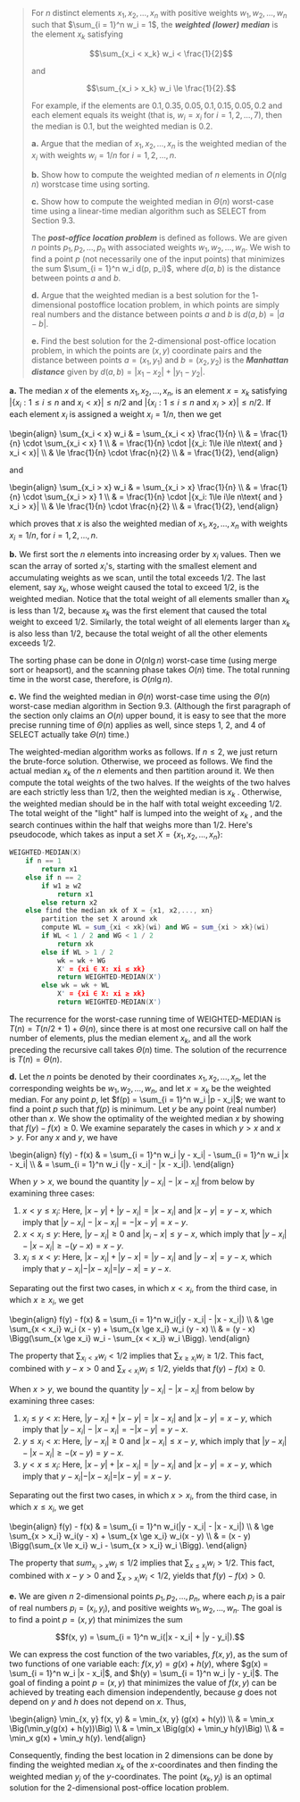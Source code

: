 > For $n$ distinct elements $x_1, x_2, \ldots, x_n$ with positive weights $w_1, w_2, \ldots, w_n$ such that $\sum_{i = 1}^n w_i = 1$, the ***weighted (lower) median*** is the element $x_k$ satisfying
>
> $$\sum_{x_i < x_k} w_i < \frac{1}{2}$$
>
> and
> 
> $$\sum_{x_i > x_k} w_i \le \frac{1}{2}.$$
>
> For example, if the elements are $0.1, 0.35, 0.05, 0.1, 0.15, 0.05, 0.2$ and each element equals its weight (that is, $w_i = x_i$ for $i = 1, 2, \ldots, 7$), then the median is $0.1$, but the weighted median is $0.2$.
>
> **a.** Argue that the median of $x_1, x_2, \ldots, x_n$ is the weighted median of the $x_i$ with weights $w_i = 1 / n$ for $i = 1, 2, \ldots, n$.
>
> **b.** Show how to compute the weighted median of $n$ elements in $O(n\lg n)$ worstcase time using sorting.
>
> **c.** Show how to compute the weighted median in $\Theta(n)$ worst-case time using a linear-time median algorithm such as $\text{SELECT}$ from Section 9.3.
>
> The ***post-office location problem*** is defined as follows. We are given $n$ points $p_1, p_2, \ldots, p_n$ with associated weights $w_1, w_2, \ldots, w_n$. We wish to find a point $p$ (not necessarily one of the input points) that minimizes the sum $\sum_{i = 1}^n w_i d(p, p_i)$, where $d(a, b)$ is the distance between points $a$ and $b$.
>
> **d.** Argue that the weighted median is a best solution for the $1$-dimensional postoffice location problem, in which points are simply real numbers and the distance between points $a$ and $b$ is $d(a, b) = |a - b|$.
>
> **e.** Find the best solution for the $2$-dimensional post-office location problem, in which the points are $(x,y)$ coordinate pairs and the distance between points $a = (x_1, y_1)$ and $b = (x_2, y_2)$ is the ***Manhattan distance*** given by $d(a, b) = |x_1 - x_2| + |y_1 - y_2|$.

**a.** The median $x$ of the elements $x_1, x_2, \ldots, x_n$, is an element $x = x_k$ satisfying $|\{x_i: 1\le i\le n \text{ and } x_i < x\}| \le n / 2$ and $|\{x_i: 1 \le i \le n \text{ and } x_i > x\}| \le n / 2$. If each element $x_i$ is assigned a weight $x_i = 1 / n$, then we get

\begin{align}
\sum_{x_i < x} w_i
    & =   \sum_{x_i < x} \frac{1}{n} \\\\
    & =   \frac{1}{n} \cdot \sum_{x_i < x} 1 \\\\
    & =   \frac{1}{n} \cdot |{x_i: 1\le i\le n\text{ and } x_i < x}| \\\\
    & \le \frac{1}{n} \cdot \frac{n}{2} \\\\
    & =   \frac{1}{2},
\end{align}

and 

\begin{align}
\sum_{x_i > x} w_i
    & =   \sum_{x_i > x} \frac{1}{n} \\\\
    & =   \frac{1}{n} \cdot \sum_{x_i > x} 1 \\\\
    & =   \frac{1}{n} \cdot |{x_i: 1\le i\le n\text{ and } x_i > x}| \\\\
    & \le \frac{1}{n} \cdot \frac{n}{2} \\\\
    & =   \frac{1}{2},
\end{align}

which proves that $x$ is also the weighted median of $x_1, x_2, \ldots, x_n$ with weights $x_i = 1 / n$, for $i = 1, 2, \ldots, n$.

**b.** We first sort the $n$ elements into increasing order by $x_i$ values. Then we scan the array of sorted $x_i$'s, starting with the smallest element and accumulating weights as we scan, until the total exceeds $1 / 2$. The last element, say $x_k$, whose weight caused the total to exceed $1 / 2$, is the weighted median. Notice that the total weight of all elements smaller than $x_k$ is less than $1 / 2$, because $x_k$ was the first element that caused the total weight to exceed $1 / 2$. Similarly, the total weight of all elements larger than $x_k$ is also less than $1 / 2$, because the total weight of all the other elements exceeds $1 / 2$.

The sorting phase can be done in $O(n\lg n)$ worst-case time (using merge sort or heapsort), and the scanning phase takes $O(n)$ time. The total running time in the worst case, therefore, is $O(n\lg n)$.

**c.** We find the weighted median in $\Theta(n)$ worst-case time using the $\Theta(n)$ worst-case median algorithm in Section 9.3. (Although the first paragraph of the section only claims an $O(n)$ upper bound, it is easy to see that the more precise running time of $\Theta(n)$ applies as well, since steps 1, 2, and 4 of $\text{SELECT}$ actually take $\Theta(n)$ time.)

The weighted-median algorithm works as follows. If $n \le 2$, we just return the brute-force solution. Otherwise, we proceed as follows. We find the actual median $x_k$ of the $n$ elements and then partition around it. We then compute the total weights of the two halves. If the weights of the two halves are each strictly less than $1 / 2$, then the weighted median is $x_k$ . Otherwise, the weighted median should be in the half with total weight exceeding $1 / 2$. The total weight of the "light" half is lumped into the weight of $x_k$ , and the search continues within the half that weighs more than $1 / 2$. Here's pseudocode, which takes as input a set $X = \{x_1, x_2, \ldots, x_n\}$:

```cpp
WEIGHTED-MEDIAN(X)
    if n == 1
        return x1
    else if n == 2
        if w1 ≥ w2
            return x1
        else return x2
    else find the median xk of X = {x1, x2,..., xn}
        partition the set X around xk
        compute WL = sum_{xi < xk}(wi) and WG = sum_{xi > xk}(wi)
        if WL < 1 / 2 and WG < 1 / 2
            return xk
        else if WL > 1 / 2
            wk = wk + WG
            X' = {xi ∈ X: xi ≤ xk}
            return WEIGHTED-MEDIAN(X')
        else wk = wk + WL
            X' = {xi ∈ X: xi ≥ xk}
            return WEIGHTED-MEDIAN(X')
```

The recurrence for the worst-case running time of $\text{WEIGHTED-MEDIAN}$ is $T(n) = T(n / 2 + 1) + \Theta(n)$, since there is at most one recursive call on half the number of elements, plus the median element $x_k$, and all the work preceding the recursive call takes $\Theta(n)$ time. The solution of the recurrence is $T (n) = \Theta(n)$.

**d.** Let the $n$ points be denoted by their coordinates $x_1, x_2, \ldots, x_n$, let the corresponding weights be $w_1, w_2, \ldots, w_n$, and let $x = x_k$ be the weighted median. For any point $p$, let $f(p) = \sum_{i = 1}^n w_i |p - x_i|$; we want to find a point $p$ such that $f(p)$ is minimum. Let $y$ be any point (real number) other than $x$. We show the optimality of the weighted median $x$ by showing that $f(y) - f(x) \ge 0$. We examine separately the cases in which $y > x$ and $x > y$. For any $x$ and $y$, we have

\begin{align}
f(y) - f(x) & = \sum_{i = 1}^n w_i |y - x_i| - \sum_{i = 1}^n w_i |x - x_i| \\\\
            & = \sum_{i = 1}^n w_i (|y - x_i| - |x - x_i|).
\end{align}

When $y > x$, we bound the quantity $|y - x_i| - |x - x_i|$ from below by examining three cases:

1. $x < y \le x_i$: Here, $|x - y| + |y - x_i| = |x - x_i|$ and $|x - y| = y - x$, which imply that $|y - x_i| - |x - x_i| = -|x - y| = x - y$.
2. $x < x_i \le y$: Here, $|y - x_i| \ge 0$ and $|x_i - x| \le y - x$, which imply that $|y - x_i| - |x - x_i| \ge -(y - x) = x - y$.
3. $x_i \le x < y$: Here, $|x - x_i| + |y - x| = |y - x_i|$ and $|y - x| = y - x$, which imply that $y - x_i| - |x - x_i| = |y - x| = y - x$.

Separating out the first two cases, in which $x < x_i$, from the third case, in which $x \ge x_i$, we get

\begin{align}
f(y) - f(x) & =   \sum_{i = 1}^n w_i(|y - x_i| - |x - x_i|) \\\\
            & \ge \sum_{x < x_i} w_i (x - y) + \sum_{x \ge x_i} w_i (y - x) \\\\
            & =   (y - x) \Bigg(\sum_{x \ge x_i} w_i - \sum_{x < x_i} w_i \Bigg).
\end{align}

The property that $\sum_{x_i < x} w_i < 1 / 2$ implies that $\sum_{x \ge x_i} w_i \ge 1 / 2$. This fact, combined with $y - x > 0$ and $\sum_{x < x_i} w_i \le 1 / 2$, yields that $f(y) - f(x) \ge 0$.

When $x > y$, we bound the quantity $|y - x_i| - |x - x_i|$ from below by examining three cases:

1. $x_i \le y < x$: Here, $|y - x_i| + |x - y| = |x - x_i|$ and $|x - y| = x - y$, which imply that $|y - x_i| - |x - x_i| = -|x - y| = y - x$.
2. $y \le x_i < x$: Here, $|y - x_i| \ge 0$ and $|x - x_i| \le x - y$, which imply that $|y - x_i| - |x - x_i| \ge -(x - y) = y - x$.
3. $y < x \le x_i$: Here, $|x - y| + |x - x_i| = |y - x_i|$ and $|x - y| = x - y$, which imply that $y - x_i| - |x - x_i| = |x - y| = x - y$.

Separating out the first two cases, in which $x > x_i$, from the third case, in which $x \le x_i$, we get

\begin{align}
f(y) - f(x) & =   \sum_{i = 1}^n w_i(|y - x_i| - |x - x_i|) \\\\
            & \ge \sum_{x > x_i} w_i(y - x) + \sum_{x \ge x_i} w_i(x - y) \\\\
            & =   (x - y) \Bigg(\sum_{x \le x_i} w_i - \sum_{x > x_i} w_i \Bigg).
\end{align}

The property that $sum_{x_i > x} w_i \le 1 / 2$ implies that $\sum_{x \le x_i} w_i > 1 / 2$. This fact, combined with $x - y > 0$ and $\sum_{x > x_i} w_i < 1 / 2$, yields that $f(y) - f(x) > 0$.

**e.** We are given $n$ 2-dimensional points $p_1, p_2, \ldots, p_n$, where each $p_i$ is a pair of real numbers $p_i = (x_i, y_i)$, and positive weights $w_1, w_2, \ldots, w_n$. The goal is to find a point $p = (x, y)$ that minimizes the sum

$$f(x, y) = \sum_{i = 1}^n w_i(|x - x_i| + |y - y_i|).$$

We can express the cost function of the two variables, $f(x, y)$, as the sum of two functions of one variable each: $f(x, y) = g(x) + h(y)$, where $g(x) = \sum_{i = 1}^n w_i |x - x_i|$, and $h(y) = \sum_{i = 1}^n w_i |y - y_i|$. The goal of finding a point $p = (x, y)$ that minimizes the value of $f(x, y)$ can be achieved by treating each dimension independently, because $g$ does not depend on $y$ and $h$ does not depend on $x$. Thus,

\begin{align}
\min_{x, y} f(x, y)
    & = \min_{x, y} (g(x) + h(y)) \\\\
    & = \min_x \Big(\min_y(g(x) + h(y))\Big) \\\\
    & = \min_x \Big(g(x) + \min_y h(y)\Big) \\\\
    & = \min_x g(x) + \min_y h(y).
\end{align}

Consequently, finding the best location in 2 dimensions can be done by finding the weighted median $x_k$ of the $x$-coordinates and then finding the weighted median $y_j$ of the $y$-coordinates. The point $(x_k, y_j)$ is an optimal solution for the 2-dimensional post-office location problem.
